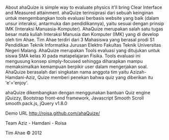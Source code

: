 About
ahaQuize is simple way to evaluate physics it'll bring Clear Interface and Measured attainment. ahaQuize terinsiprasi dari sebuah keinginan untuk mengembangkan tools evaluasi berbasis website yang baik (dalam unsur interaksi, antarmuka dan pendidikannya), yaitu sesuai dengan prinsip IMK (Interaksi Manuasia-Komputer). AhaQuize merupakan salah satu tugas besar mata kuliah Interaksi Manusia dan Komputer (IMK) yang di develop oleh tim Ahae. Tim Ahae terdiri dari 3 Mahasiswa yang berasal prodi S1 Pendidikan Teknik Informatika Jurusan Elektro Fakultas Teknik Universitas Negeri Malang. AhaQuize merupakan Tools evaluasi yang ditujukan untuk siswa SMA kelas XI pada matapelajaran Fisika. Tools evaluasi ini mengusung konsep simply-focused sehingga diharapkan mampu memaksimalkan kemampuan berpikir user dalam mengerjakan soal. AhaQuize berasalah dari singkatan nama anggota tim yaitu Azizah-Hamdani-Aziz, Quize memberi penekan bahwa quiz yang diberikan itu 'e'='enjoy'. 

ahaQuize dikembangkan dengan menggunakan bantuan Quiz engine jQuizzy, Bootstrap front-end framework, Javascript Smooth Scroll smooth.pack.js, jQuery v1.8.0


Demo URL
http://roisa.github.com/ahaQuize/


Team
Aziz - Hamdani - Roisa

Tim Ahae © 2012
